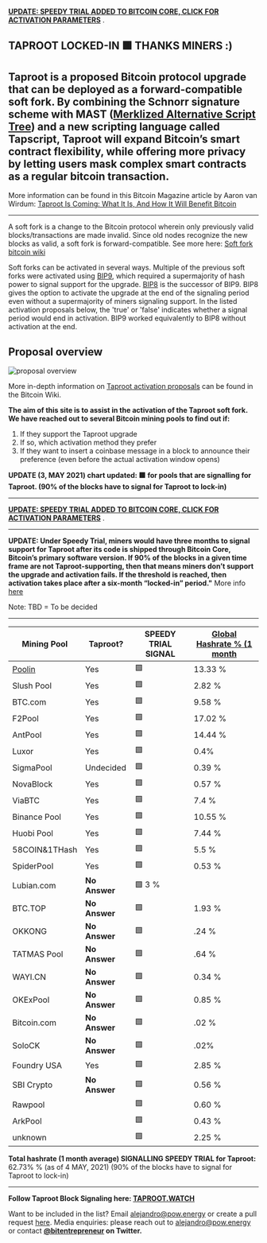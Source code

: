 <span style="color:blue"> **[UPDATE: SPEEDY TRIAL ADDED TO BITCOIN CORE, CLICK FOR ACTIVATION PARAMETERS](https://github.com/bitcoin/bitcoin/pull/21686)** </span>.


## TAPROOT LOCKED-IN 🟩 THANKS MINERS :)

## Taproot is a proposed Bitcoin protocol upgrade that can be deployed as a forward-compatible soft fork. By combining the Schnorr signature scheme with MAST ([Merklized Alternative Script Tree](https://bitcoin.stackexchange.com/questions/99539/what-are-merklized-alternative-script-trees)) and a new scripting language called Tapscript, Taproot will expand Bitcoin’s smart contract flexibility, while offering more privacy by letting users mask complex smart contracts as a regular bitcoin transaction.
More information can be found in this Bitcoin Magazine article by Aaron van Wirdum: [Taproot Is Coming: What It Is, And How It Will Benefit Bitcoin](https://bitcoinmagazine.com/articles/taproot-coming-what-it-and-how-it-will-benefit-bitcoin)

------

A soft fork is a change to the Bitcoin protocol wherein only previously valid blocks/transactions are made invalid. Since old nodes recognize the new blocks as valid, a soft fork is forward-compatible. See more here: [Soft fork bitcoin wiki](https://en.bitcoin.it/wiki/Softfork) 

Soft forks can be activated in several ways. Multiple of the previous soft forks were activated using [BIP9](https://en.bitcoin.it/wiki/BIP_0009), which required a supermajority of hash power to signal support for the upgrade. [BIP8](https://en.bitcoin.it/wiki/BIP_0008) is the successor of BIP9. BIP8 gives the option to activate the upgrade at the end of the signaling period even without a supermajority of miners signaling support. In the listed activation proposals below, the 'true' or 'false' indicates whether a signal period would end in activation. BIP9 worked equivalently to BIP8 without activation at the end.

## Proposal overview

![proposal overview](https://en.bitcoin.it/w/images/en/1/19/Activation-timeline.png)

More in-depth information on [Taproot activation proposals](https://en.bitcoin.it/wiki/Taproot_activation_proposals) can be found in the Bitcoin Wiki.

**The aim of this site is to assist in the activation of the Taproot soft fork. We have reached out to several Bitcoin mining pools to find out if:**

1. If they support the Taproot upgrade
1. If so, which activation method they prefer
1. If they want to insert a coinbase message in a block to announce their preference (even before the actual activation window opens)


**UPDATE (3, MAY 2021) chart updated: 🟩 for pools that are signalling for Taproot. (90% of the blocks have to signal for Taproot to lock-in)**

------

<span style="color:blue"> **[UPDATE: SPEEDY TRIAL ADDED TO BITCOIN CORE, CLICK FOR ACTIVATION PARAMETERS](https://github.com/bitcoin/bitcoin/pull/21686)** </span>.


------


**UPDATE: Under Speedy Trial, miners would have three months to signal support for Taproot after its code is shipped through Bitcoin Core, Bitcoin’s primary software version. If 90% of the blocks in a given time frame are not Taproot-supporting, then that means miners don’t support the upgrade and activation fails. If the threshold is reached, then activation takes place after a six-month “locked-in” period."** More info [here](https://www.coindesk.com/speedy-trial-taproot-activation-bitcoin-safety-net-uasf)

Note: TBD = To be decided

------

 Mining Pool |   Taproot?    | SPEEDY TRIAL SIGNAL | [Global Hashrate % (1 month](https://btc.com/stats/pool?pool_mode=month) |
------------ | ------------- | ------------- | ------------- |
[Poolin](https://poolin.com) | Yes | 🟩 | 13.33 %	|
Slush Pool | Yes | 🟩 | 2.82 %	|
BTC.com | Yes  | 🟩 |  9.58 %	
F2Pool | Yes | 🟩  | 17.02 %	
AntPool | Yes | 🟩 | 14.44 %	
Luxor | Yes | 🟩 |   0.4% 
SigmaPool | Undecided | 🟩 |  0.39 %
NovaBlock  | Yes |🟩 |   0.57 % 
ViaBTC   | Yes | 🟩 |  7.4 %
Binance Pool | Yes | 🟩 |  10.55 %	
Huobi Pool | Yes | 🟩 |  7.44 %
58COIN&1THash	| Yes | 🟩 |  5.5 %	
SpiderPool	| Yes |🟩 |  0.53 %	
Lubian.com | **No Answer** |🟩   3 %
BTC.TOP | **No Answer** | 🟩 |   1.93 %	
OKKONG | **No Answer** |🟩  |   .24 %
TATMAS Pool | **No Answer** |🟩 |  .64 %
WAYI.CN | **No Answer** |🟩 |   0.34 %	
OKExPool | **No Answer** |🟩 |   0.85 %	
Bitcoin.com | **No Answer** |🟩 |   .02 %
SoloCK | **No Answer** |🟩  |   .02%
Foundry USA | Yes | 🟩 |  2.85 %	
SBI Crypto | **No Answer** | 🟩 |   0.56 %	
Rawpool | | 🟩|  0.60 %	
ArkPool | |🟩 |  0.43 %	
unknown | | 🟩|  2.25 %	


**Total hashrate (1 month average) SIGNALLING SPEEDY TRIAL for Taproot:** 62.73%  % (as of 4 MAY, 2021)
(90% of the blocks have to signal for Taproot to lock-in)

------

**Follow Taproot Block Signaling here: [TAPROOT.WATCH](https://taproot.watch/)**

Want to be included in the list? Email <alejandro@pow.energy> or create a pull request [here](https://github.com/taprootactivation). 
Media enquiries: please reach out to <alejandro@pow.energy> or contact **[@bitentrepreneur](https://twitter.com/bitentrepreneur) on Twitter.**

